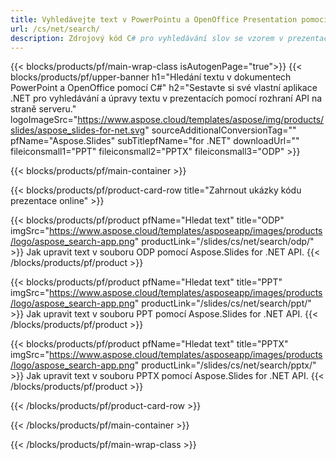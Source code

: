```yaml
---
title: Vyhledávejte text v PowerPointu a OpenOffice Presentation pomocí .NET
url: /cs/net/search/
description: Zdrojový kód C# pro vyhledávání slov se vzorem v prezentacích PowerPoint a OpenOffice™
---
```


{{< blocks/products/pf/main-wrap-class isAutogenPage="true">}}
{{< blocks/products/pf/upper-banner h1="Hledání textu v dokumentech PowerPoint a OpenOffice pomocí C#" h2="Sestavte si své vlastní aplikace .NET pro vyhledávání a úpravy textu v prezentacích pomocí rozhraní API na straně serveru." logoImageSrc="https://www.aspose.cloud/templates/aspose/img/products/slides/aspose_slides-for-net.svg" sourceAdditionalConversionTag="" pfName="Aspose.Slides" subTitlepfName="for .NET" downloadUrl="" fileiconsmall1="PPT" fileiconsmall2="PPTX" fileiconsmall3="ODP" >}}

{{< blocks/products/pf/main-container >}}

{{< blocks/products/pf/product-card-row title="Zahrnout ukázky kódu prezentace online" >}}

{{< blocks/products/pf/product pfName="Hledat text" title="ODP" imgSrc="https://www.aspose.cloud/templates/asposeapp/images/products/logo/aspose_search-app.png" productLink="/slides/cs/net/search/odp/" >}}
Jak upravit text v souboru ODP pomocí Aspose.Slides for .NET API.
{{< /blocks/products/pf/product >}}

{{< blocks/products/pf/product pfName="Hledat text" title="PPT" imgSrc="https://www.aspose.cloud/templates/asposeapp/images/products/logo/aspose_search-app.png" productLink="/slides/cs/net/search/ppt/" >}}
Jak upravit text v souboru PPT pomocí Aspose.Slides for .NET API.
{{< /blocks/products/pf/product >}}

{{< blocks/products/pf/product pfName="Hledat text" title="PPTX" imgSrc="https://www.aspose.cloud/templates/asposeapp/images/products/logo/aspose_search-app.png" productLink="/slides/cs/net/search/pptx/" >}}
Jak upravit text v souboru PPTX pomocí Aspose.Slides for .NET API.
{{< /blocks/products/pf/product >}}



{{< /blocks/products/pf/product-card-row >}}

{{< /blocks/products/pf/main-container >}}
    
{{< /blocks/products/pf/main-wrap-class >}}
